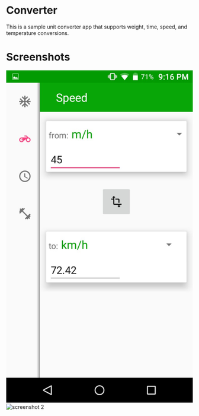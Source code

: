 # Converter

This is a sample unit converter app that supports weight, time, speed, and temperature conversions.


# Screenshots

![screenshot 1](https://github.com/kirillkultinov/converter/blob/master/screenshot1.jpg)
![screenshot 2](https://github.com/kirillkultinov/converter/blob/master/screenshot2.jpg)
